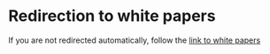 # Redirection to white papers

<script>window.location.href="../wp/"</script>
 
 
<!-- Note: don't tell people to `click` the link, just tell them that it is a link. -->
If you are not redirected automatically, follow the 
[link to white papers](wp/index.md)